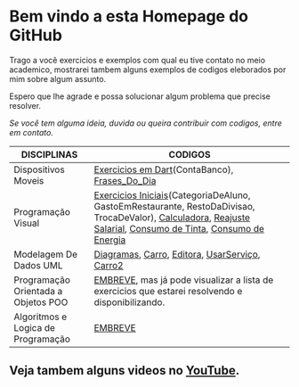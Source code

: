 # Bem vindo a esta Homepage do GitHub

Trago a você exercicios e exemplos com qual eu tive contato no meio academico, mostrarei tambem alguns exemplos de codigos eleborados por mim sobre algum assunto.

Espero que lhe agrade e possa solucionar algum problema que precise resolver.

_Se você tem alguma ideia, duvida ou queira contribuir com codigos, entre em contato._

DISCIPLINAS                        | CODIGOS
-----------------------------------|-----------------------------------------------
Dispositivos Moveis                | [Exercicios em Dart](https://github.com/wizardigor/DispositivosMoveis-Exercicios-Dart)(ContaBanco), [Frases_Do_Dia](https://github.com/wizardigor/DispositivosMoveis-Exercicios-Dart/blob/master/Frases_Do_Dia2.dart)
Programação Visual                 | [Exercicios Iniciais](https://github.com/wizardigor/ExerciosIiciais.git)(CategoriaDeAluno, GastoEmRestaurante, RestoDaDivisao, TrocaDeValor), [Calculadora](https://github.com/wizardigor/Calculadora2), [Reajuste Salarial](https://github.com/wizardigor/Reajustesalarial), [Consumo de Tinta](https://github.com/wizardigor/ConsumoDeTinta), [Consumo de Energia](https://github.com/wizardigor/ConsumoDeEnergia)
Modelagem De Dados UML             | [Diagramas](https://github.com/wizardigor/CodigosCpp/tree/master/Diagrama%20de%20inplanta%C3%A7%C3%A3o), [Carro](https://github.com/wizardigor/CodigosCpp/blob/master/Carro.cpp), [Editora](https://github.com/wizardigor/CodigosCpp/blob/master/Editora.cpp), [UsarServiço](https://github.com/wizardigor/CodigosCpp/blob/master/UsarServico.cpp), [Carro2](https://github.com/wizardigor/CodigosCpp/tree/master/Carro2)
Programação Orientada a Objetos POO | [EMBREVE](https://github.com/wizardigor/POO/https://github.com/wizardigor/CodigosCpp/tree/master/Carro2/master/lista-de-exercicios-1.pdf), mas já pode visualizar a lista de exercicios que estarei resolvendo e disponibilizando.
Algoritmos e Logica de Programação | [EMBREVE](Pagina2.md)

##  Veja tambem alguns videos no [YouTube](https://www.youtube.com/channel/UCDfKJZnzItY6AyUzDCv9rtw).
